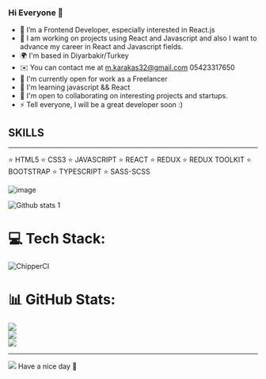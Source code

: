 ### Hi Everyone 👋
                      

- 🔭  I’m a Frontend Developer, especially interested in React.js
- 🌱  I am working on projects using React and Javascript and also 
       I want to advance my career in React and Javascript fields.
- 🌍  I'm based in Diyarbakir/Turkey
- ✉️  You can contact me at m.karakas32@gmail.com 05423317650
- 🚀  I'm currently open for work as a Freelancer
- 🧠  I'm learning javascript && React
- 🤝  I'm open to collaborating on interesting projects and startups.
- ⚡  Tell everyone, I will be a great developer soon :)
 
 ## SKILLS
 <hr>
⭐️ HTML5
⭐️ CSS3
⭐️ JAVASCRIPT
⭐️ REACT
⭐️ REDUX
⭐️ REDUX TOOLKIT
⭐️ BOOTSTRAP
⭐️ TYPESCRIPT
⭐️ SASS-SCSS


![image](https://fiverr-res.cloudinary.com/images/t_main1,q_auto,f_auto,q_auto,f_auto/gigs/123519806/original/21b422e6242d494f43b27499e7fc7bbf93adcbd2/fix-and-debug-html-css-javascript-reactjs-code.jpg)

   
![Github stats 1](https://github-readme-stats.vercel.app/api?username=mhmtkarakas&show_icons=true&theme=gradient) 

# 💻 Tech Stack:
![ChipperCI](https://img.shields.io/badge/chipperci-1e394e.svg?style=for-the-badge&logo=chipperci&logoColor=white)
# 📊 GitHub Stats:
![](https://github-readme-stats.vercel.app/api?username=/mhmtkarakas&theme=dark&hide_border=false&include_all_commits=false&count_private=false)<br/>
![](https://github-readme-streak-stats.herokuapp.com/?user=/mhmtkarakas&theme=dark&hide_border=false)<br/>
![](https://github-readme-stats.vercel.app/api/top-langs/?username=/mhmtkarakas&theme=dark&hide_border=false&include_all_commits=false&count_private=false&layout=compact)

---
[![](https://visitcount.itsvg.in/api?id=/mhmtkarakas&icon=0&color=0)](https://visitcount.itsvg.in)
Have a nice day 👋

